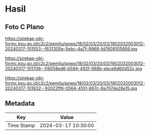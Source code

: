 # Hasil

## Foto C Plano

https://sirekap-obj-formc.kpu.go.id/c2c2/pemilu/ppwp/18/02/03/20/03/1802032003012-20240317-101553--f831305e-5ebc-4a7f-9968-fd7609105856.jpg

https://sirekap-obj-formc.kpu.go.id/c2c2/pemilu/ppwp/18/02/03/20/03/1802032003012-20240317-101706--09058ed6-b594-492f-968b-ebce6d60d52c.jpg

https://sirekap-obj-formc.kpu.go.id/c2c2/pemilu/ppwp/18/02/03/20/03/1802032003012-20240317-101832--92022ff6-0564-4101-867c-9a707de28e15.jpg


## Metadata

| Key        | Value               |
| ---------- | ------------------- |
| Time Stamp | 2024-03-17 10:30:00 |



